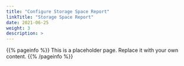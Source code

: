 ```yaml
---
title: "Configure Storage Space Report"
linkTitle: "Storage Space Report"
date: 2021-06-25
weight: 3
description: >
---
```


{{% pageinfo %}}
This is a placeholder page. Replace it with your own content.
{{% /pageinfo %}}
